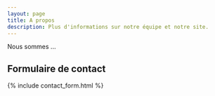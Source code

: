 ```yaml
---
layout: page
title: A propos
description: Plus d'informations sur notre équipe et notre site.
---
```


Nous sommes ...

## Formulaire de contact

{% include contact_form.html %}
